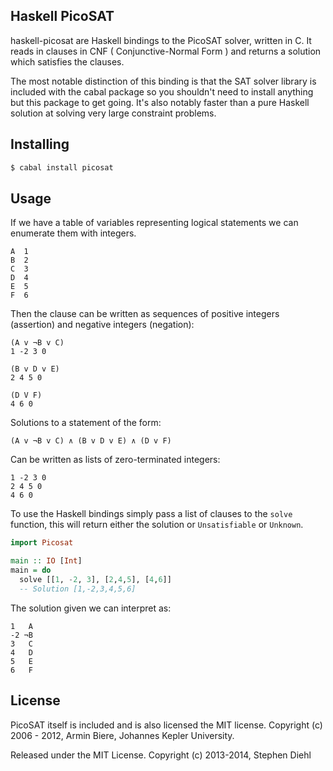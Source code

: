 Haskell PicoSAT
---------------

haskell-picosat are Haskell bindings to the PicoSAT solver, written in C. It reads in clauses in CNF (
Conjunctive-Normal Form ) and returns a solution which satisfies the clauses.

The most notable distinction of this binding is that the SAT solver library is included with the cabal package
so you shouldn't need to install anything but this package to get going. It's also notably faster than a pure
Haskell solution at solving very large constraint problems.

Installing
----------

```bash
$ cabal install picosat
```

Usage
-----

If we have a table of variables representing logical statements we can enumerate them with integers.

```text
A  1
B  2
C  3
D  4
E  5
F  6
```

Then the clause can be written as sequences of positive integers
(assertion) and negative integers (negation):

```text
(A v ¬B v C)
1 -2 3 0
```

```text
(B v D v E)
2 4 5 0
```

```text
(D V F)
4 6 0
```

Solutions to a statement of the form:

```text
(A v ¬B v C) ∧ (B v D v E) ∧ (D v F)
```

Can be written as lists of zero-terminated integers:

```text
1 -2 3 0
2 4 5 0
4 6 0
```

To use the Haskell bindings simply pass a list of clauses to
the ``solve`` function, this will return either the solution or
``Unsatisfiable`` or ``Unknown``.

```haskell
import Picosat

main :: IO [Int]
main = do
  solve [[1, -2, 3], [2,4,5], [4,6]]
  -- Solution [1,-2,3,4,5,6]
```

The solution given we can interpret as:

```text
1   A 
-2 ¬B 
3   C
4   D
5   E
6   F
```

License
-------

PicoSAT itself is included and is also licensed the MIT license.
Copyright (c) 2006 - 2012, Armin Biere, Johannes Kepler University.

Released under the MIT License.
Copyright (c) 2013-2014, Stephen Diehl

